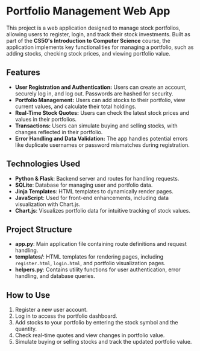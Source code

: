 # Portfolio Management Web App

This project is a web application designed to manage stock portfolios, allowing users to register, login, and track their stock investments. Built as part of the **CS50's Introduction to Computer Science** course, the application implements key functionalities for managing a portfolio, such as adding stocks, checking stock prices, and viewing portfolio value.

## Features

- **User Registration and Authentication:** Users can create an account, securely log in, and log out. Passwords are hashed for security.
- **Portfolio Management:** Users can add stocks to their portfolio, view current values, and calculate their total holdings.
- **Real-Time Stock Quotes:** Users can check the latest stock prices and values in their portfolios.
- **Transactions:** Users can simulate buying and selling stocks, with changes reflected in their portfolio.
- **Error Handling and Data Validation:** The app handles potential errors like duplicate usernames or password mismatches during registration.

## Technologies Used

- **Python & Flask**: Backend server and routes for handling requests.
- **SQLite**: Database for managing user and portfolio data.
- **Jinja Templates**: HTML templates to dynamically render pages.
- **JavaScript**: Used for front-end enhancements, including data visualization with Chart.js.
- **Chart.js**: Visualizes portfolio data for intuitive tracking of stock values.

## Project Structure

- **app.py**: Main application file containing route definitions and request handling.
- **templates/**: HTML templates for rendering pages, including `register.html`, `login.html`, and portfolio visualization pages.
- **helpers.py**: Contains utility functions for user authentication, error handling, and database queries.

## How to Use

1. Register a new user account.
2. Log in to access the portfolio dashboard.
3. Add stocks to your portfolio by entering the stock symbol and the quantity.
4. Check real-time quotes and view changes in portfolio value.
5. Simulate buying or selling stocks and track the updated portfolio value.